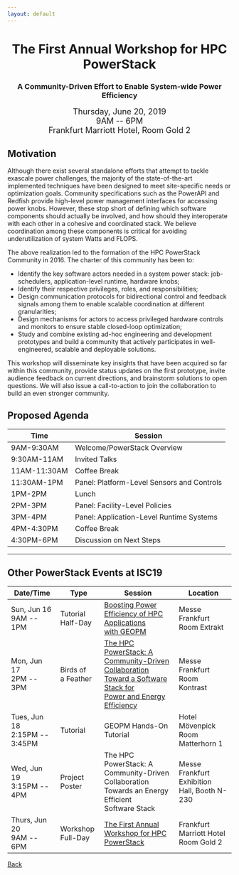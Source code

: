 ```yaml
---
layout: default
---
```

<h1 align="center">The First Annual Workshop for HPC PowerStack</h1>
<h3 align="center">A Community-Driven Effort to Enable System-wide Power Efficiency</h3>

<p align="center"><font size="+1">Thursday, June 20, 2019<br>
9AM -- 6PM<br>
Frankfurt Marriott Hotel, Room Gold 2<br></font></p>

## Motivation
Although there exist several standalone efforts that attempt to tackle exascale
power challenges, the majority of the state-of-the-art implemented techniques
have been designed to meet site-specific needs or optimization goals. Community
specifications such as the PowerAPI and Redfish provide high-level power
management interfaces for accessing power knobs. However, these stop short of
defining which software components should actually be involved, and how should
they interoperate with each other in a cohesive and coordinated stack. We
believe coordination among these components is critical for avoiding
underutilization of system Watts and FLOPS.

The above realization led to the formation of the HPC PowerStack Community in 2016. The charter of this community has been to:
* Identify the key software actors needed in a system power stack:
job-schedulers, application-level runtime, hardware knobs;
* Identify their respective privileges, roles, and responsibilities;
* Design communication protocols for bidirectional control and feedback
signals among them to enable scalable coordination at different
granularities;
* Design mechanisms for actors to access privileged hardware controls and
monitors to ensure stable closed-loop optimization;
* Study and combine existing ad-hoc engineering and development prototypes
and build a community that actively participates in well-engineered, scalable
and deployable solutions.

This workshop will disseminate key insights that have been acquired so far
within this community, provide status updates on the first prototype, invite
audience feedback on current directions, and brainstorm solutions to open
questions. We will also issue a call-to-action to join the collaboration to
build an even stronger community.

## Proposed Agenda

| Time         | Session                                    |
|--------------|--------------------------------------------|
| 9AM-9:30AM   | Welcome/PowerStack Overview                |
| 9:30AM-11AM  | Invited Talks                              |
| 11AM-11:30AM | Coffee Break                               |
| 11:30AM-1PM  | Panel: Platform-Level Sensors and Controls |
| 1PM-2PM      | Lunch                                      |
| 2PM-3PM      | Panel: Facility-Level Policies             |
| 3PM-4PM      | Panel: Application-Level Runtime Systems   |
| 4PM-4:30PM   | Coffee Break                               |
| 4:30PM-6PM   | Discussion on Next Steps                   |

---

## Other PowerStack Events at ISC19

| Date/Time                        | Type                  | Session                                                                                                                        | Location                                        |
|----------------------------------|-----------------------|--------------------------------------------------------------------------------------------------------------------------------|-------------------------------------------------|
| Sun, Jun 16<br>9AM -- 1PM        | Tutorial<br>Half-Day  | [Boosting Power Efficiency of HPC Applications<br>with GEOPM](isc19-tutorial.html)                                                   | Messe Frankfurt<br>Room Extrakt                 |
| Mon, Jun 17<br>2PM -- 3PM        | Birds of<br>a Feather | [The HPC PowerStack: A Community-Driven<br>Collaboration Toward a Software Stack for<br>Power and Energy Efficiency](isc19-bof.html) | Messe Frankfurt<br>Room Kontrast                |
| Tues, Jun 18<br>2:15PM -- 3:45PM | Tutorial              | GEOPM Hands-On Tutorial                                                                                                        | Hotel Mövenpick<br>Room Matterhorn 1            |
| Wed, Jun 19<br>3:15PM -- 4PM     | Project Poster        | The HPC PowerStack: A Community-Driven<br>Collaboration Towards an Energy Efficient<br>Software Stack                          | Messe Frankfurt<br>Exhibition Hall, Booth N-230 |
| Thurs, Jun 20<br>9AM -- 6PM      | Workshop<br>Full-Day  | [The First Annual Workshop for HPC PowerStack](isc19-workshop.html)                                                                     | Frankfurt Marriott Hotel<br>Room Gold 2         |


[Back](./)
